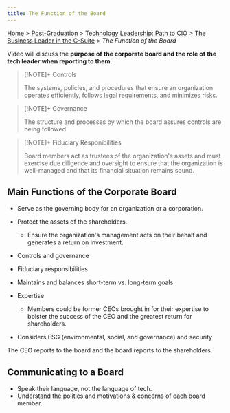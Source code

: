 ```yaml
---
title: The Function of the Board
---
```


[Home](../../../index.md) > [Post-Graduation](../../index.md) > [Technology Leadership: Path to CIO](../index.md) > [The Business Leader in the C-Suite](./index.md) > _The Function of the Board_

Video will discuss the **purpose of the corporate board and the role of the tech leader when reporting to them**.

> [!NOTE]+ Controls
>
> The systems, policies, and procedures that ensure an organization operates efficiently, follows legal requirements, and minimizes risks.

> [!NOTE]+ Governance
>
> The structure and processes by which the board assures controls are being followed.

> [!NOTE]+ Fiduciary Responibilities
>
> Board members act as trustees of the organization's assets and must exercise due diligence and oversight to ensure that the organization is well-managed and that its financial situation remains sound.

## Main Functions of the Corporate Board

- Serve as the governing body for an organization or a corporation.
- Protect the assets of the shareholders.

  - Ensure the organization's management acts on their behalf and generates a return on investment.

- Controls and governance
- Fiduciary responsibilities
- Maintains and balances short-term vs. long-term goals
- Expertise
  - Members could be former CEOs brought in for their expertise to bolster the success of the CEO and the greatest return for shareholders.
- Considers ESG (environmental, social, and governance) and security

The CEO reports to the board and the board reports to the shareholders.

## Communicating to a Board

- Speak their language, not the language of tech.
- Understand the politics and motivations & concerns of each board member.
